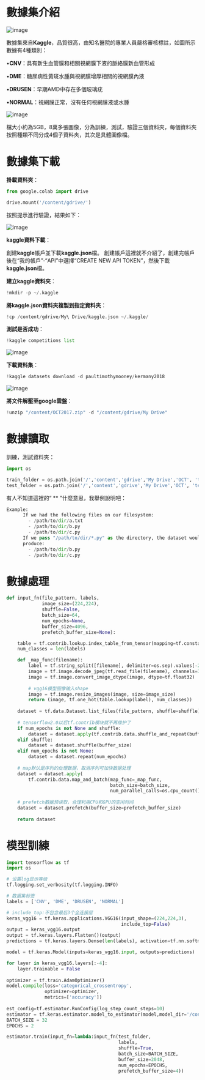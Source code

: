 # 數據集介紹

![image](https://github.com/11024244/mid/blob/main/jpg/01.png)

數據集來自**Kaggle**，品質很高，由知名醫院的專業人員嚴格審核標註，如圖所示數據有4種類別：

 •**CNV**：具有新生血管膜和相關視網膜下液的脈絡膜新血管形成
 
 •**DME**：糖尿病性黃斑水腫與視網膜增厚相關的視網膜內液
 
 •**DRUSEN**：早期AMD中存在多個玻璃疣
 
 •**NORMAL**：視網膜正常，沒有任何視網膜液或水腫
 
![image](https://github.com/11024244/mid/blob/main/jpg/02.png)

檔大小約為5GB，8萬多張圖像，分為訓練，測試，驗證三個資料夾，每個資料夾按照種類不同分成4個子資料夾，其次是具體圖像檔。

# 數據集下載

**掛載資料夾**：

```py
from google.colab import drive

drive.mount('/content/gdrive/')
```
按照提示進行驗證，結果如下：

![image](https://github.com/11024244/mid/blob/main/jpg/03.png)

**kaggle資料下載**：

創建**kaggle**帳戶並下載**kaggle.json**檔。 創建帳戶這裡就不介紹了，創建完帳戶後在“我的帳戶”-“API”中選擇“CREATE NEW API TOKEN”，然後下載**kaggle.json**檔。

**建立kaggle資料夾**：
```py
!mkdir -p ~/.kaggle
```
**將kaggle.json資料夾複製到指定資料夾**：
```py
!cp /content/gdrive/My\ Drive/kaggle.json ~/.kaggle/
```
**測試是否成功**：
```py
!kaggle competitions list
```
![image](https://github.com/11024244/mid/blob/main/jpg/04.png)

**下載資料集**：
```py
!kaggle datasets download -d paultimothymooney/kermany2018
```
![image](https://github.com/11024244/mid/blob/main/jpg/05.png)

**將文件解壓至google雲盤**：
```py
!unzip "/content/OCT2017.zip" -d "/content/gdrive/My Drive"
```


# 數據讀取

訓練，測試資料夾：
```py
import os

train_folder = os.path.join('/','content','gdrive','My Drive','OCT', 'train', '**', '*.jpeg')
test_folder = os.path.join('/','content','gdrive','My Drive','OCT', 'test', '**', '*.jpeg')
```
有人不知道這裡的“ ** ”什麼意思，我舉例說明吧：
```py
Example:
      If we had the following files on our filesystem:
        - /path/to/dir/a.txt
        - /path/to/dir/b.py
        - /path/to/dir/c.py
      If we pass "/path/to/dir/*.py" as the directory, the dataset would
      produce:
        - /path/to/dir/b.py
        - /path/to/dir/c.py
```
# 數據處理
```py
def input_fn(file_pattern, labels,
             image_size=(224,224),
             shuffle=False,
             batch_size=64, 
             num_epochs=None, 
             buffer_size=4096,
             prefetch_buffer_size=None):

    table = tf.contrib.lookup.index_table_from_tensor(mapping=tf.constant(labels))
    num_classes = len(labels)

    def _map_func(filename):
        label = tf.string_split([filename], delimiter=os.sep).values[-2]
        image = tf.image.decode_jpeg(tf.read_file(filename), channels=3)
        image = tf.image.convert_image_dtype(image, dtype=tf.float32)
        
        # vgg16模型图像输入shape
        image = tf.image.resize_images(image, size=image_size)
        return (image, tf.one_hot(table.lookup(label), num_classes))
    
    dataset = tf.data.Dataset.list_files(file_pattern, shuffle=shuffle)
    
    # tensorflow2.0以后tf.contrib模块就不再维护了
    if num_epochs is not None and shuffle:
        dataset = dataset.apply(tf.contrib.data.shuffle_and_repeat(buffer_size, num_epochs))
    elif shuffle:
        dataset = dataset.shuffle(buffer_size)
    elif num_epochs is not None:
        dataset = dataset.repeat(num_epochs)
    
    # map默认是序列的处理数据，取消序列可加快数据处理
    dataset = dataset.apply(
        tf.contrib.data.map_and_batch(map_func=_map_func,
                                      batch_size=batch_size,
                                      num_parallel_calls=os.cpu_count()))
    
    # prefetch数据预读取，合理利用CPU和GPU的空闲时间
    dataset = dataset.prefetch(buffer_size=prefetch_buffer_size)
    
    return dataset
```
# 模型訓練
```py
import tensorflow as tf
import os

# 设置log显示等级
tf.logging.set_verbosity(tf.logging.INFO)

# 数据集标签
labels = ['CNV', 'DME', 'DRUSEN', 'NORMAL']

# include_top:不包含最后3个全连接层
keras_vgg16 = tf.keras.applications.VGG16(input_shape=(224,224,3),
                                          include_top=False)
output = keras_vgg16.output
output = tf.keras.layers.Flatten()(output)
predictions = tf.keras.layers.Dense(len(labels), activation=tf.nn.softmax)(output)

model = tf.keras.Model(inputs=keras_vgg16.input, outputs=predictions)

for layer in keras_vgg16.layers[:-4]:
    layer.trainable = False
    
optimizer = tf.train.AdamOptimizer()
model.compile(loss='categorical_crossentropy', 
              optimizer=optimizer,
              metrics=['accuracy'])
              
est_config=tf.estimator.RunConfig(log_step_count_steps=10)
estimator = tf.keras.estimator.model_to_estimator(model,model_dir='/content/gdrive/My Drive/estlogs',config=est_config)
BATCH_SIZE = 32
EPOCHS = 2

estimator.train(input_fn=lambda:input_fn(test_folder,
                                         labels,
                                         shuffle=True,
                                         batch_size=BATCH_SIZE,
                                         buffer_size=2048,
                                         num_epochs=EPOCHS,
                                         prefetch_buffer_size=4))
```
